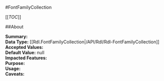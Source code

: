 #FontFamilyCollection

[[_TOC_]]

##About

**Summary:**   
**Data Type:** [[Rdl.FontFamilyCollection|/API/Rdl/Rdl-FontFamilyCollection]]  
**Accepted Values:**   
**Default Value:** null  
**Impacted Features:**   
**Purpose:**   
**Usage:**   
**Caveats:**   

